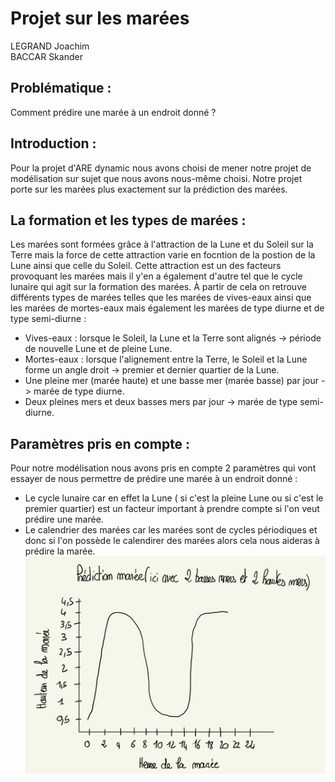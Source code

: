 # Projet sur les marées
LEGRAND Joachim <br>
BACCAR Skander <br>
## Problématique : 
Comment prédire une marée à un endroit donné ? 
## Introduction :
Pour la projet d'ARE dynamic nous avons choisi de mener notre projet de modélisation sur sujet que nous avons nous-même choisi. Notre projet porte sur les marées plus exactement sur la prédiction des marées. 
## La formation et les types de marées :
Les marées sont formées grâce à l'attraction de la Lune et du Soleil sur la Terre mais la force de cette attraction varie en focntion de la postion de la Lune ainsi que celle du Soleil. Cette attraction est un des facteurs provoquant les marées mais il y'en a également d'autre tel que le cycle lunaire qui agit sur la formation des marées. 
À partir de cela on retrouve différents types de marées telles que les marées de vives-eaux ainsi que les marées de mortes-eaux mais également les marées de type diurne et de type semi-diurne : 
- Vives-eaux : lorsque le Soleil, la Lune et la Terre sont alignés -> période de nouvelle Lune et de pleine Lune.
- Mortes-eaux : lorsque l'alignement entre la Terre, le Soleil et la Lune forme un angle droit -> premier et dernier quartier de la Lune. 
- Une pleine mer (marée haute) et une basse mer (marée basse) par jour -> marée de type diurne.
- Deux pleines mers et deux basses mers par jour -> marée de type semi-diurne.
## Paramètres pris en compte :
Pour notre modélisation nous avons pris en compte 2 paramètres qui vont essayer de nous permettre de prédire une marée à un endroit donné : 
- Le cycle lunaire car en effet la Lune ( si c'est la pleine Lune ou si c'est le premier quartier) est un facteur important à prendre compte si l'on veut prédire une marée.
- Le calendrier des marées car les marées sont de cycles périodiques et donc si l'on possède le calendirer des marées alors cela nous aideras à prédire la marée.
![Schéma de l'idée du graphique après prédiction](https://github.com/are-dynamic-2023-g004/Projetmarees.github.io/blob/main/IMG_0019.jpg)


